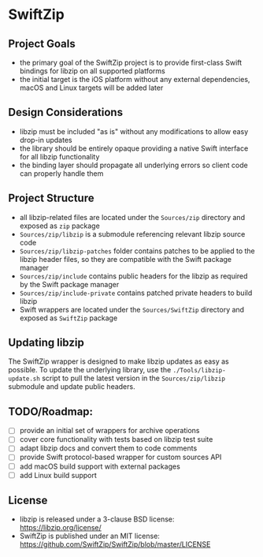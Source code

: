 # SwiftZip

## Project Goals
- the primary goal of the SwiftZip project is to provide first-class Swift bindings for libzip on all supported platforms
- the initial target is the iOS platform without any external dependencies,  macOS and Linux targets will be added later

## Design Considerations
- libzip must be included "as is" without any modifications to allow easy drop-in updates
- the library should be entirely opaque providing a native Swift interface for all libzip functionality
- the binding layer should propagate all underlying errors so client code can properly handle them

## Project Structure
- all libzip-related files are located under the `Sources/zip` directory and exposed as `zip` package
- `Sources/zip/libzip` is a submodule referencing relevant libzip source code
- `Sources/zip/libzip-patches` folder contains patches to be applied to the libzip header files, so they are compatible with the Swift package manager
- `Sources/zip/include` contains public headers for the libzip as required by the Swift package manager
- `Sources/zip/include-private` contains patched private headers to build libzip
- Swift wrappers are located under the `Sources/SwiftZip` directory and exposed as `SwiftZip` package

## Updating libzip
The SwiftZip wrapper is designed to make libzip updates as easy as possible.
To update the underlying library, use the `./Tools/libzip-update.sh` script to pull the latest version in
the `Sources/zip/libzip` submodule and update public headers.

## TODO/Roadmap:
- [ ] provide an initial set of wrappers for archive operations
- [ ] cover core functionality with tests based on libzip test suite
- [ ] adapt libzip docs and convert them to code comments
- [ ] provide Swift protocol-based wrapper for custom sources API
- [ ] add macOS build support with external packages
- [ ] add Linux build support

## License
- libzip is released under a 3-clause BSD license: https://libzip.org/license/
- SwiftZip is published under an MIT license: https://github.com/SwiftZip/SwiftZip/blob/master/LICENSE
